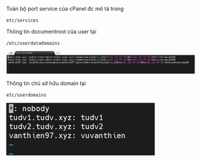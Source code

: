 Toàn bộ port service của cPanel đc mô tả trong 

```
etc/services

```
Thông tin documentroot của user tại 

```
/etc/userdatadomains

```

<img src="imgservices/1801.png">

Thông tin chủ sở hữu domain tại

```
etc/userdomains

```
<img src="imgservices/1800.png">
